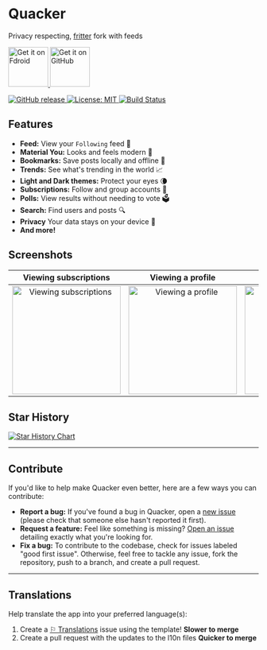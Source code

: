 # Quacker
Privacy respecting, [fritter](https://fritter.cc) fork with feeds

<p align="left">
 <a href="https://f-droid.org/en/packages/com.thehcj.quacker/">
    <img src="https://f-droid.org/badge/get-it-on.png" alt="Get it on Fdroid" height="80">
  </a>
  <a href="https://github.com/TheHCJ/Quacker/releases">
    <img src="assets/readme/get-it-on-github.png" alt="Get it on GitHub" height="80">
  </a>
</p>

<p align="left">
  <a href="https://github.com/TheHCJ/Quacker/releases">
    <img src="https://img.shields.io/github/v/release/TheHCJ/Quacker?style=flat&logo=github&color=2dba4e" alt="GitHub release">
  </a>
  <a href="/LICENSE">
    <img src="https://img.shields.io/github/license/TheHCJ/Quacker?logo=opensourceinitiative&logoColor=FFFFFF&color=750014" alt="License: MIT">
  </a>
  <a href="https://github.com/TheHCJ/Quacker/actions">
    <img src="https://github.com/TheHCJ/Quacker/workflows/ci/badge.svg" alt="Build Status">
  </a>
</p>

## Features

- **Feed:** View your `Following` feed 📰
- **Material You:** Looks and feels modern 🌄
- **Bookmarks:** Save posts locally and offline 🔖
- **Trends:** See what's trending in the world 📈
- **Light and Dark themes:** Protect your eyes 🌘
- **Subscriptions:** Follow and group accounts 👤
- **Polls:** View results without needing to vote 🗳️
- **Search:** Find users and posts 🔍️
- **Privacy** Your data stays on your device 🔐
- **And more!**


## Screenshots

| Viewing subscriptions | Viewing a profile | Tweet cards | Viewing trends |
|:---------------------:|:-----------------:|:-----------:|:--------------:|
| <img src="fastlane/metadata/android/en-US/images/phoneScreenshots/1.jpg" alt="Viewing subscriptions" width="218"/> | <img src="fastlane/metadata/android/en-US/images/phoneScreenshots/2.jpg" alt="Viewing a profile" width="218"/> | <img src="fastlane/metadata/android/en-US/images/phoneScreenshots/3.jpg" alt="Tweet cards" width="218"/> | <img src="fastlane/metadata/android/en-US/images/phoneScreenshots/4.jpg" alt="Viewing trends" width="218"/> |

## Star History
[![Star History Chart](https://api.star-history.com/svg?repos=thehcj/quacker&type=Date)](https://www.star-history.com/#thehcj/quacker&Date)

---

## Contribute

If you'd like to help make Quacker even better, here are a few ways you can contribute:

- **Report a bug:** If you've found a bug in Quacker, open a [new issue](https://github.com/thehcj/quacker/issues/new/choose) (please check that someone else hasn't reported it first).
- **Request a feature:** Feel like something is missing? [Open an issue](https://github.com/thehcj/quacker/issues/new/choose) detailing exactly what you're looking for.
- **Fix a bug:** To contribute to the codebase, check for issues labeled "good first issue". Otherwise, feel free to tackle any issue, fork the repository, push to a branch, and create a pull request.

---

## Translations

Help translate the app into your preferred language(s):

1. Create a [⚐ Translations](https://github.com/TheHCJ/Quacker/issues/new?assignees=&labels=needs+triage&projects=&template=--translations.md&title=%5BTRANSLATION%5D) issue using the template! **Slower to merge**
2. Create a pull request with the updates to the l10n files **Quicker to merge**